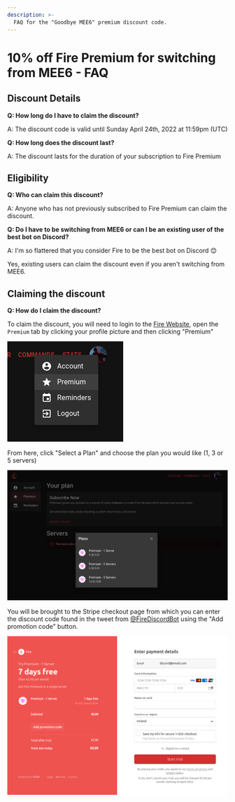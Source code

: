 ```yaml
---
description: >-
  FAQ for the "Goodbye MEE6" premium discount code.
---
```


# 10% off Fire Premium for switching from MEE6 - FAQ

## Discount Details

**Q: How long do I have to claim the discount?**

A: The discount code is valid until Sunday April 24th, 2022 at 11:59pm (UTC)

**Q: How long does the discount last?**

A: The discount lasts for the duration of your subscription to Fire Premium

## Eligibility

**Q: Who can claim this discount?**

A: Anyone who has not previously subscribed to Fire Premium can claim the discount.

**Q: Do I have to be switching from MEE6 or can I be an existing user of the best bot on Discord?**

A: I'm so flattered that you consider Fire to be the best bot on Discord 😊

Yes, existing users can claim the discount even if you aren't switching from MEE6.

## Claiming the discount

**Q: How do I claim the discount?**

To claim the discount, you will need to login to the [Fire Website](https://getfire.bot/user/premium), open the `Premium` tab by clicking your profile picture and then clicking "Premium"

![](../.gitbook/assets/fire-website-premium-button.png)

From here, click "Select a Plan" and choose the plan you would like (1, 3 or 5 servers)

![](../.gitbook/assets/fire-website-premium-page.png)

You will be brought to the Stripe checkout page from which you can enter the discount code found in the tweet from [@FireDiscordBot](https://twitter.com/FireDiscordBot) using the "Add promotion code" button.

![](../.gitbook/assets/stripe-checkout.png)
